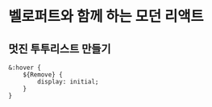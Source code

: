 # 벨로퍼트와 함께 하는 모던 리액트
## 멋진 투투리스트 만들기

```
&:hover {
    ${Remove} {
        display: initial;
    }
}
```